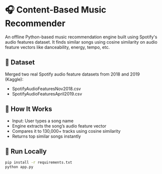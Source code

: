 # 🎧 Content-Based Music Recommender

An offline Python-based music recommendation engine built using Spotify's audio features dataset. It finds similar songs using cosine similarity on audio feature vectors like danceability, energy, tempo, etc.

## 📁 Dataset
Merged two real Spotify audio feature datasets from 2018 and 2019 (Kaggle):
- SpotifyAudioFeaturesNov2018.csv
- SpotifyAudioFeaturesApril2019.csv

## 🧠 How It Works
- Input: User types a song name
- Engine extracts the song’s audio feature vector
- Compares it to 130,000+ tracks using cosine similarity
- Returns top similar songs instantly

## 🚀 Run Locally

```bash
pip install -r requirements.txt
python app.py

